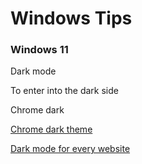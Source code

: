 # Windows Tips
### Windows 11

Dark mode

To enter into the dark side

Chrome dark 

[Chrome dark theme](https://chrome.google.com/webstore/detail/dark-theme-for-google-chr/annfbnbieaamhaimclajlajpijgkdblo)

[Dark mode for every website](https://chrome.google.com/webstore/detail/dark-reader/eimadpbcbfnmbkopoojfekhnkhdbieeh/related)
